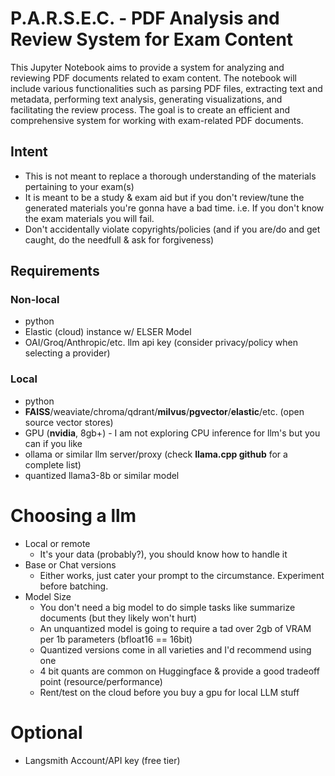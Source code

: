 # P.A.R.S.E.C. - PDF Analysis and Review System for Exam Content

This Jupyter Notebook aims to provide a system for analyzing and reviewing PDF documents related to exam content. The notebook will include various functionalities such as parsing PDF files, extracting text and metadata, performing text analysis, generating visualizations, and facilitating the review process. The goal is to create an efficient and comprehensive system for working with exam-related PDF documents.

## Intent
- This is not meant to replace a thorough understanding of the materials pertaining to your exam(s)
- It is meant to be a study & exam aid but if you don't review/tune the generated materials you're gonna have a bad time. i.e. If you don't know the exam materials you will fail.
- Don't accidentally violate copyrights/policies (and if you are/do and get caught, do the needfull & ask for forgiveness)

## Requirements
### Non-local 
- python
- Elastic (cloud) instance w/ ELSER Model
- OAI/Groq/Anthropic/etc. llm api key (consider privacy/policy when selecting a provider) 

### Local 
- python
- **FAISS**/weaviate/chroma/qdrant/**milvus**/**pgvector**/**elastic**/etc. (open source vector stores)
- GPU (**nvidia**, 8gb+) - I am not exploring CPU inference for llm's but you can if you like
- ollama or similar llm server/proxy (check **llama.cpp github** for a complete list)
- quantized llama3-8b or similar model

# Choosing a llm
- Local or remote
  - It's your data (probably?), you should know how to handle it
- Base or Chat versions
  - Either works, just cater your prompt to the circumstance. Experiment before batching.
- Model Size
  - You don't need a big model to do simple tasks like summarize documents (but they likely won't hurt)
  - An unquantized model is going to require a tad over 2gb of VRAM per 1b parameters (bfloat16 == 16bit)
  - Quantized versions come in all varieties and I'd recommend using one
  - 4 bit quants are common on Huggingface & provide a good tradeoff point (resource/performance)
  - Rent/test on the cloud before you buy a gpu for local LLM stuff
  
# Optional
- Langsmith Account/API key (free tier)
